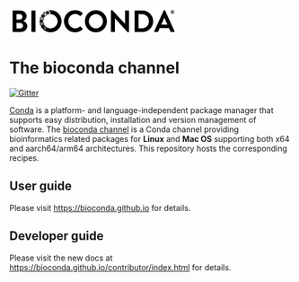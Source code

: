 ![](https://raw.githubusercontent.com/bioconda/bioconda-recipes/master/logo/bioconda_monochrome_small.png
 "Bioconda")

# The bioconda channel

[![Gitter](https://badges.gitter.im/bioconda/bioconda-recipes.svg)](https://gitter.im/bioconda/Lobby?utm_source=badge&utm_medium=badge&utm_campaign=pr-badge)

[Conda](http://anaconda.org) is a platform- and language-independent package
manager that supports easy distribution, installation and version management of
software. The [bioconda channel](https://anaconda.org/bioconda) is a Conda
channel providing bioinformatics related packages for **Linux** and **Mac OS** 
supporting both x64 and aarch64/arm64 architectures.
This repository hosts the corresponding recipes.

## User guide

Please visit https://bioconda.github.io for details. 

## Developer guide

Please visit the new docs at https://bioconda.github.io/contributor/index.html for details.


